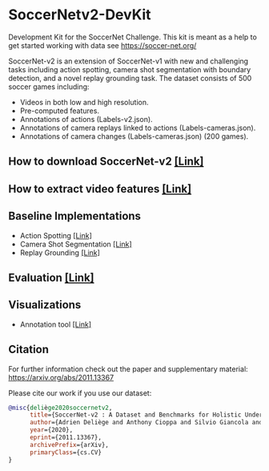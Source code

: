 # SoccerNetv2-DevKit

Development Kit for the SoccerNet Challenge. This kit is meant as a help to get started working with data see https://soccer-net.org/

SoccerNet-v2 is an extension of SoccerNet-v1 with new and challenging tasks including
action spotting, camera shot segmentation with boundary detection, and a novel replay grounding task.
The dataset consists of 500 soccer games including:
 - Videos in both low and high resolution.
 - Pre-computed features.
 - Annotations of actions (Labels-v2.json).
 - Annotations of camera replays linked to actions (Labels-cameras.json).
 - Annotations of camera changes (Labels-cameras.json) (200 games).


## How to download SoccerNet-v2 [[Link]](Download)


## How to extract video features [[Link]](Features)


## Baseline Implementations

- Action Spotting [[Link]](Task1-ActionSpotting)
- Camera Shot Segmentation [[Link]](Task2-CameraShotSegmentation)
- Replay Grounding [[Link]](Task3-ReplayGrounding)


## Evaluation [[Link]](Evaluation)

## Visualizations

- Annotation tool [[Link]](Annotation)

## Citation

For further information check out the paper and supplementary material:
https://arxiv.org/abs/2011.13367

Please cite our work if you use our dataset:
```bibtex
@misc{deliège2020soccernetv2,
      title={SoccerNet-v2 : A Dataset and Benchmarks for Holistic Understanding of Broadcast Soccer Videos}, 
      author={Adrien Deliège and Anthony Cioppa and Silvio Giancola and Meisam J. Seikavandi and Jacob V. Dueholm and Kamal Nasrollahi and Bernard Ghanem and Thomas B. Moeslund and Marc Van Droogenbroeck},
      year={2020},
      eprint={2011.13367},
      archivePrefix={arXiv},
      primaryClass={cs.CV}
}
```

